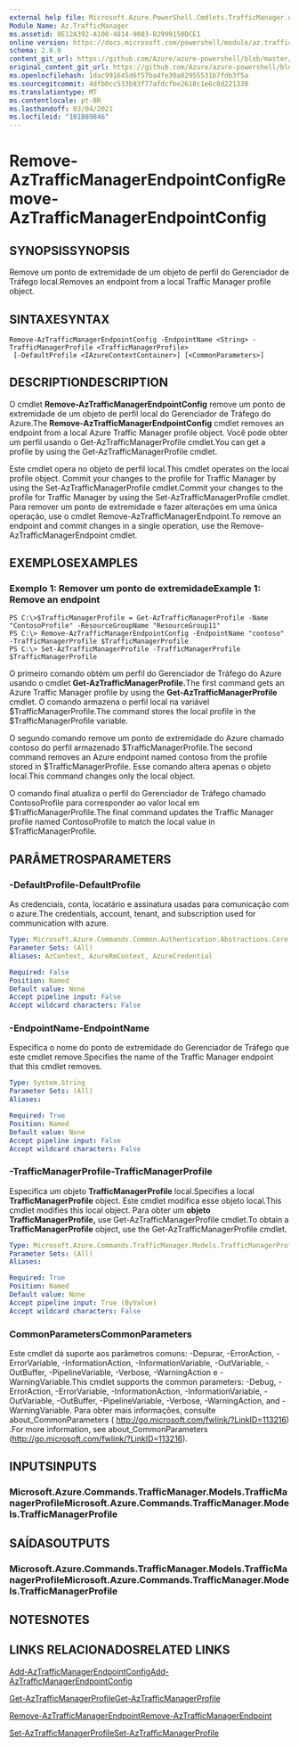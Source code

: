 ```yaml
---
external help file: Microsoft.Azure.PowerShell.Cmdlets.TrafficManager.dll-Help.xml
Module Name: Az.TrafficManager
ms.assetid: 8E12A392-A100-4814-9003-B2999150DCE1
online version: https://docs.microsoft.com/powershell/module/az.trafficmanager/remove-aztrafficmanagerendpointconfig
schema: 2.0.0
content_git_url: https://github.com/Azure/azure-powershell/blob/master/src/TrafficManager/TrafficManager/help/Remove-AzTrafficManagerEndpointConfig.md
original_content_git_url: https://github.com/Azure/azure-powershell/blob/master/src/TrafficManager/TrafficManager/help/Remove-AzTrafficManagerEndpointConfig.md
ms.openlocfilehash: 1dac991645d6f57ba4fe30a82955531b7fdb3f5a
ms.sourcegitcommit: 4dfb0cc533b83f77afdcfbe2618c1e6c8d221330
ms.translationtype: MT
ms.contentlocale: pt-BR
ms.lasthandoff: 03/04/2021
ms.locfileid: "101889846"
---
```

# <span data-ttu-id="5840e-101">Remove-AzTrafficManagerEndpointConfig</span><span class="sxs-lookup"><span data-stu-id="5840e-101">Remove-AzTrafficManagerEndpointConfig</span></span>

## <span data-ttu-id="5840e-102">SYNOPSIS</span><span class="sxs-lookup"><span data-stu-id="5840e-102">SYNOPSIS</span></span>
<span data-ttu-id="5840e-103">Remove um ponto de extremidade de um objeto de perfil do Gerenciador de Tráfego local.</span><span class="sxs-lookup"><span data-stu-id="5840e-103">Removes an endpoint from a local Traffic Manager profile object.</span></span>

## <span data-ttu-id="5840e-104">SINTAXE</span><span class="sxs-lookup"><span data-stu-id="5840e-104">SYNTAX</span></span>

```
Remove-AzTrafficManagerEndpointConfig -EndpointName <String> -TrafficManagerProfile <TrafficManagerProfile>
 [-DefaultProfile <IAzureContextContainer>] [<CommonParameters>]
```

## <span data-ttu-id="5840e-105">DESCRIPTION</span><span class="sxs-lookup"><span data-stu-id="5840e-105">DESCRIPTION</span></span>
<span data-ttu-id="5840e-106">O cmdlet **Remove-AzTrafficManagerEndpointConfig** remove um ponto de extremidade de um objeto de perfil local do Gerenciador de Tráfego do Azure.</span><span class="sxs-lookup"><span data-stu-id="5840e-106">The **Remove-AzTrafficManagerEndpointConfig** cmdlet removes an endpoint from a local Azure Traffic Manager profile object.</span></span>
<span data-ttu-id="5840e-107">Você pode obter um perfil usando o Get-AzTrafficManagerProfile cmdlet.</span><span class="sxs-lookup"><span data-stu-id="5840e-107">You can get a profile by using the Get-AzTrafficManagerProfile cmdlet.</span></span>

<span data-ttu-id="5840e-108">Este cmdlet opera no objeto de perfil local.</span><span class="sxs-lookup"><span data-stu-id="5840e-108">This cmdlet operates on the local profile object.</span></span>
<span data-ttu-id="5840e-109">Commit your changes to the profile for Traffic Manager by using the Set-AzTrafficManagerProfile cmdlet.</span><span class="sxs-lookup"><span data-stu-id="5840e-109">Commit your changes to the profile for Traffic Manager by using the Set-AzTrafficManagerProfile cmdlet.</span></span>
<span data-ttu-id="5840e-110">Para remover um ponto de extremidade e fazer alterações em uma única operação, use o cmdlet Remove-AzTrafficManagerEndpoint.</span><span class="sxs-lookup"><span data-stu-id="5840e-110">To remove an endpoint and commit changes in a single operation, use the Remove-AzTrafficManagerEndpoint cmdlet.</span></span>

## <span data-ttu-id="5840e-111">EXEMPLOS</span><span class="sxs-lookup"><span data-stu-id="5840e-111">EXAMPLES</span></span>

### <span data-ttu-id="5840e-112">Exemplo 1: Remover um ponto de extremidade</span><span class="sxs-lookup"><span data-stu-id="5840e-112">Example 1: Remove an endpoint</span></span>
```
PS C:\>$TrafficManagerProfile = Get-AzTrafficManagerProfile -Name "ContosoProfile" -ResourceGroupName "ResourceGroup11"
PS C:\> Remove-AzTrafficManagerEndpointConfig -EndpointName "contoso" -TrafficManagerProfile $TrafficManagerProfile 
PS C:\> Set-AzTrafficManagerProfile -TrafficManagerProfile $TrafficManagerProfile
```

<span data-ttu-id="5840e-113">O primeiro comando obtém um perfil do Gerenciador de Tráfego do Azure usando o cmdlet **Get-AzTrafficManagerProfile.**</span><span class="sxs-lookup"><span data-stu-id="5840e-113">The first command gets an Azure Traffic Manager profile by using the **Get-AzTrafficManagerProfile** cmdlet.</span></span>
<span data-ttu-id="5840e-114">O comando armazena o perfil local na variável $TrafficManagerProfile.</span><span class="sxs-lookup"><span data-stu-id="5840e-114">The command stores the local profile in the $TrafficManagerProfile variable.</span></span>

<span data-ttu-id="5840e-115">O segundo comando remove um ponto de extremidade do Azure chamado contoso do perfil armazenado $TrafficManagerProfile.</span><span class="sxs-lookup"><span data-stu-id="5840e-115">The second command removes an Azure endpoint named contoso from the profile stored in $TrafficManagerProfile.</span></span>
<span data-ttu-id="5840e-116">Esse comando altera apenas o objeto local.</span><span class="sxs-lookup"><span data-stu-id="5840e-116">This command changes only the local object.</span></span>

<span data-ttu-id="5840e-117">O comando final atualiza o perfil do Gerenciador de Tráfego chamado ContosoProfile para corresponder ao valor local em $TrafficManagerProfile.</span><span class="sxs-lookup"><span data-stu-id="5840e-117">The final command updates the Traffic Manager profile named ContosoProfile to match the local value in $TrafficManagerProfile.</span></span>

## <span data-ttu-id="5840e-118">PARÂMETROS</span><span class="sxs-lookup"><span data-stu-id="5840e-118">PARAMETERS</span></span>

### <span data-ttu-id="5840e-119">-DefaultProfile</span><span class="sxs-lookup"><span data-stu-id="5840e-119">-DefaultProfile</span></span>
<span data-ttu-id="5840e-120">As credenciais, conta, locatário e assinatura usadas para comunicação com o azure.</span><span class="sxs-lookup"><span data-stu-id="5840e-120">The credentials, account, tenant, and subscription used for communication with azure.</span></span>

```yaml
Type: Microsoft.Azure.Commands.Common.Authentication.Abstractions.Core.IAzureContextContainer
Parameter Sets: (All)
Aliases: AzContext, AzureRmContext, AzureCredential

Required: False
Position: Named
Default value: None
Accept pipeline input: False
Accept wildcard characters: False
```

### <span data-ttu-id="5840e-121">-EndpointName</span><span class="sxs-lookup"><span data-stu-id="5840e-121">-EndpointName</span></span>
<span data-ttu-id="5840e-122">Especifica o nome do ponto de extremidade do Gerenciador de Tráfego que este cmdlet remove.</span><span class="sxs-lookup"><span data-stu-id="5840e-122">Specifies the name of the Traffic Manager endpoint that this cmdlet removes.</span></span>

```yaml
Type: System.String
Parameter Sets: (All)
Aliases:

Required: True
Position: Named
Default value: None
Accept pipeline input: False
Accept wildcard characters: False
```

### <span data-ttu-id="5840e-123">-TrafficManagerProfile</span><span class="sxs-lookup"><span data-stu-id="5840e-123">-TrafficManagerProfile</span></span>
<span data-ttu-id="5840e-124">Especifica um objeto **TrafficManagerProfile** local.</span><span class="sxs-lookup"><span data-stu-id="5840e-124">Specifies a local **TrafficManagerProfile** object.</span></span>
<span data-ttu-id="5840e-125">Este cmdlet modifica esse objeto local.</span><span class="sxs-lookup"><span data-stu-id="5840e-125">This cmdlet modifies this local object.</span></span>
<span data-ttu-id="5840e-126">Para obter um **objeto TrafficManagerProfile,** use Get-AzTrafficManagerProfile cmdlet.</span><span class="sxs-lookup"><span data-stu-id="5840e-126">To obtain a **TrafficManagerProfile** object, use the Get-AzTrafficManagerProfile cmdlet.</span></span>

```yaml
Type: Microsoft.Azure.Commands.TrafficManager.Models.TrafficManagerProfile
Parameter Sets: (All)
Aliases:

Required: True
Position: Named
Default value: None
Accept pipeline input: True (ByValue)
Accept wildcard characters: False
```

### <span data-ttu-id="5840e-127">CommonParameters</span><span class="sxs-lookup"><span data-stu-id="5840e-127">CommonParameters</span></span>
<span data-ttu-id="5840e-128">Este cmdlet dá suporte aos parâmetros comuns: -Depurar, -ErrorAction, -ErrorVariable, -InformationAction, -InformationVariable, -OutVariable, -OutBuffer, -PipelineVariable, -Verbose, -WarningAction e -WarningVariable.</span><span class="sxs-lookup"><span data-stu-id="5840e-128">This cmdlet supports the common parameters: -Debug, -ErrorAction, -ErrorVariable, -InformationAction, -InformationVariable, -OutVariable, -OutBuffer, -PipelineVariable, -Verbose, -WarningAction, and -WarningVariable.</span></span> <span data-ttu-id="5840e-129">Para obter mais informações, consulte about_CommonParameters ( http://go.microsoft.com/fwlink/?LinkID=113216) .</span><span class="sxs-lookup"><span data-stu-id="5840e-129">For more information, see about_CommonParameters (http://go.microsoft.com/fwlink/?LinkID=113216).</span></span>

## <span data-ttu-id="5840e-130">INPUTS</span><span class="sxs-lookup"><span data-stu-id="5840e-130">INPUTS</span></span>

### <span data-ttu-id="5840e-131">Microsoft.Azure.Commands.TrafficManager.Models.TrafficManagerProfile</span><span class="sxs-lookup"><span data-stu-id="5840e-131">Microsoft.Azure.Commands.TrafficManager.Models.TrafficManagerProfile</span></span>

## <span data-ttu-id="5840e-132">SAÍDAS</span><span class="sxs-lookup"><span data-stu-id="5840e-132">OUTPUTS</span></span>

### <span data-ttu-id="5840e-133">Microsoft.Azure.Commands.TrafficManager.Models.TrafficManagerProfile</span><span class="sxs-lookup"><span data-stu-id="5840e-133">Microsoft.Azure.Commands.TrafficManager.Models.TrafficManagerProfile</span></span>

## <span data-ttu-id="5840e-134">NOTES</span><span class="sxs-lookup"><span data-stu-id="5840e-134">NOTES</span></span>

## <span data-ttu-id="5840e-135">LINKS RELACIONADOS</span><span class="sxs-lookup"><span data-stu-id="5840e-135">RELATED LINKS</span></span>

[<span data-ttu-id="5840e-136">Add-AzTrafficManagerEndpointConfig</span><span class="sxs-lookup"><span data-stu-id="5840e-136">Add-AzTrafficManagerEndpointConfig</span></span>](./Add-AzTrafficManagerEndpointConfig.md)

[<span data-ttu-id="5840e-137">Get-AzTrafficManagerProfile</span><span class="sxs-lookup"><span data-stu-id="5840e-137">Get-AzTrafficManagerProfile</span></span>](./Get-AzTrafficManagerProfile.md)

[<span data-ttu-id="5840e-138">Remove-AzTrafficManagerEndpoint</span><span class="sxs-lookup"><span data-stu-id="5840e-138">Remove-AzTrafficManagerEndpoint</span></span>](./Remove-AzTrafficManagerEndpoint.md)

[<span data-ttu-id="5840e-139">Set-AzTrafficManagerProfile</span><span class="sxs-lookup"><span data-stu-id="5840e-139">Set-AzTrafficManagerProfile</span></span>](./Set-AzTrafficManagerProfile.md)


